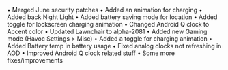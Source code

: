 • Merged June security patches
• Added an animation for charging
• Added back Night Light
• Added battery saving mode for location
• Added toggle for lockscreen charging animation
• Changed Android Q clock to Accent color
• Updated Lawnchair to alpha-2081
• Added new Gaming mode
  (Havoc Settings > Misc)
• Added a toggle for charging animation
• Added Battery temp in battery usage
• Fixed analog clocks not refreshing in AOD
• Improved Android Q clock related stuff
• Some more fixes/improvements
